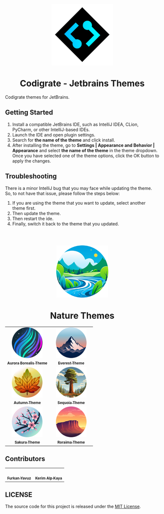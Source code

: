 <p align="center">
   <a href="https://codigrate.com">
    <img src="./icon.png" alt="Logo" width=200>
  </a>
</p>

<h1 align="center">
Codigrate - Jetbrains Themes
</h1>

<!-- Plugin description -->
Codigrate themes for JetBrains.

## Getting Started

1. Install a compatible JetBrains IDE, such as IntelliJ IDEA, CLion, PyCharm, or other IntelliJ-based IDEs.
2. Launch the IDE and open plugin settings.
3. Search for **the name of the theme** and click install.
4. After installing the theme, go to **Settings | Appearance and Behavior | Appearance** and select **the name of the
   theme** in the theme dropdown. Once you have selected one of the theme options, click the OK button to apply the
   changes.

## Troubleshooting

There is a minor IntelliJ bug that you may face while updating the theme.
So, to not have that issue, please follow the steps below:

1. If you are using the theme that you want to update, select another theme first.
2. Then update the theme.
3. Then restart the ide.
4. Finally, switch it back to the theme that you updated.

<br/>
<br/>

<!-- Plugin description end -->

<p align="center">
   <a href="./nature-themes">
    <img src="nature-themes/icon.png" alt="Logo" width=170>
  </a>
</p>

<h1 align="center">
Nature Themes
</h1>

<!-- THEMES-LIST:START - Do not remove or modify this section -->
<!-- prettier-ignore-start -->
<!-- markdownlint-disable -->
<table> 
   <tr>
      <td align="center">
         <a href="https://github.com/codigrate/jetbrains-themes/tree/main/nature-themes/aurora-borealis-theme">
            <img src="nature-themes/aurora-borealis-theme/icon.png" width="100px;" alt=""/>
            <br/>
            <sub>
               <b>Aurora Borealis Theme</b>
            </sub>
         </a>
      </td>
      <td align="left">
         <a href="https://plugins.jetbrains.com/plugin/22487-aurora-borealis-theme">
            <img src="https://img.shields.io/jetbrains/plugin/v/22487-aurora-borealis-theme.svg?label=Version&style=for-the-badge&logo=jetbrains" height="28px;" alt=""/>
            <br/>
            <img src="https://img.shields.io/jetbrains/plugin/d/22487-aurora-borealis-theme.svg?style=for-the-badge&logo=jetbrains" height="28px;" alt=""/>
            <br/>
            <img src="https://img.shields.io/jetbrains/plugin/r/rating/22487-aurora-borealis-theme?label=Rating&style=for-the-badge&logo=jetbrains" height="28px;" alt=""/>
         </a>
      </td>
      <td align="center">
         <a href="https://github.com/codigrate/jetbrains-themes/tree/main/nature-themes/everest-theme">
            <img src="nature-themes/everest-theme/icon.png" width="100px;" alt=""/>
            <br/>
            <sub>
               <b>Everest Theme</b>
            </sub>
         </a>
      </td>
      <td align="left">
         <a href="https://plugins.jetbrains.com/plugin/22653-everest-theme">
            <img src="https://img.shields.io/jetbrains/plugin/v/22653-everest-theme.svg?label=Version&style=for-the-badge&logo=jetbrains" height="28px;" alt=""/>
            <br/>
            <img src="https://img.shields.io/jetbrains/plugin/d/22653-everest-theme.svg?style=for-the-badge&logo=jetbrains" height="28px;" alt=""/>
            <br/>
            <img src="https://img.shields.io/jetbrains/plugin/r/rating/22653-everest-theme?label=Rating&style=for-the-badge&logo=jetbrains" height="28px;" alt=""/>
         </a>
      </td> 
   </tr>
   <tr>
      <td align="center">
         <a href="https://github.com/codigrate/jetbrains-themes/tree/main/nature-themes/autumn-theme">
            <img src="nature-themes/autumn-theme/icon.png" width="100px;" alt=""/>
            <br/>
            <sub>
               <b>Autumn Theme</b>
            </sub>
         </a>
      </td>
      <td align="left">
         <a href="https://plugins.jetbrains.com/plugin/22700-autumn-theme">
            <img src="https://img.shields.io/jetbrains/plugin/v/22700-autumn-theme.svg?label=Version&style=for-the-badge&logo=jetbrains" height="28px;" alt=""/>
            <br/>
            <img src="https://img.shields.io/jetbrains/plugin/d/22700-autumn-theme.svg?style=for-the-badge&logo=jetbrains" height="28px;" alt=""/>
            <br/>
            <img src="https://img.shields.io/jetbrains/plugin/r/rating/22700-autumn-theme?label=Rating&style=for-the-badge&logo=jetbrains" height="28px;" alt=""/>
         </a>
      </td> 
      <td align="center">
         <a href="https://github.com/codigrate/jetbrains-themes/tree/main/nature-themes/sequoia-theme">
            <img src="nature-themes/sequoia-theme/icon.png" width="100px;" alt=""/>
            <br/>
            <sub>
               <b>Sequoia Theme</b>
            </sub>
         </a>
      </td>
      <td align="left">
         <a href="https://plugins.jetbrains.com/plugin/22826-sequoia-theme">
            <img src="https://img.shields.io/jetbrains/plugin/v/22826-sequoia-theme.svg?label=Version&style=for-the-badge&logo=jetbrains" height="28px;" alt=""/>
            <br/>
            <img src="https://img.shields.io/jetbrains/plugin/d/22826-sequoia-theme.svg?style=for-the-badge&logo=jetbrains" height="28px;" alt=""/>
            <br/>
            <img src="https://img.shields.io/jetbrains/plugin/r/rating/22826-sequoia-theme?label=Rating&style=for-the-badge&logo=jetbrains" height="28px;" alt=""/>
         </a>
      </td>
   </tr>
   <tr>
      <td align="center">
         <a href="https://github.com/codigrate/jetbrains-themes/tree/main/nature-themes/sakura-theme">
            <img src="nature-themes/sakura-theme/icon.png" width="100px;" alt=""/>
            <br/>
            <sub>
               <b>Sakura Theme</b>
            </sub>
         </a>
      </td>
      <td align="left">
         <a href="https://plugins.jetbrains.com/plugin/22872-sakura-theme">
            <img src="https://img.shields.io/jetbrains/plugin/v/22872-sakura-theme.svg?label=Version&style=for-the-badge&logo=jetbrains" height="28px;" alt=""/>
            <br/>
            <img src="https://img.shields.io/jetbrains/plugin/d/22872-sakura-theme.svg?style=for-the-badge&logo=jetbrains" height="28px;" alt=""/>
            <br/>
            <img src="https://img.shields.io/jetbrains/plugin/r/rating/22872-sakura-theme?label=Rating&style=for-the-badge&logo=jetbrains" height="28px;" alt=""/>
         </a>
      </td>
      <td align="center">
         <a href="https://github.com/codigrate/jetbrains-themes/tree/main/nature-themes/roraima-theme">
            <img src="nature-themes/roraima-theme/icon.png" width="100px;" alt=""/>
            <br/>
            <sub>
               <b>Roraima Theme</b>
            </sub>
         </a>
      </td>
      <td align="left">
         <a href="https://plugins.jetbrains.com/plugin/22961-roraima-theme">
            <img src="https://img.shields.io/jetbrains/plugin/v/22961-roraima-theme.svg?label=Version&style=for-the-badge&logo=jetbrains" height="28px;" alt=""/>
            <br/>
            <img src="https://img.shields.io/jetbrains/plugin/d/22961-roraima-theme.svg?style=for-the-badge&logo=jetbrains" height="28px;" alt=""/>
            <br/>
            <img src="https://img.shields.io/jetbrains/plugin/r/rating/22961-roraima-theme?label=Rating&style=for-the-badge&logo=jetbrains" height="28px;" alt=""/>
         </a>
      </td>
   </tr>
</table>

<!-- markdownlint-enable -->
<!-- prettier-ignore-end -->

<!-- THEMES-LIST:END -->

## Contributors

<!-- ALL-CONTRIBUTORS-LIST:START - Do not remove or modify this section -->
<!-- prettier-ignore-start -->
<!-- markdownlint-disable -->
<table>
   <tr>
      <td align="center"><a href="https://github.com/furknyavuz"><img src="https://avatars0.githubusercontent.com/u/2248168?s=460&u=435ef6ade0785a7a135ce56cae751fb3ade1d126&v=4" width="100px;" alt=""/><br /><sub><b>Furkan Yavuz</b></sub></a><br /></td>
      <td align="center"><a href="https://github.com/kerimalp"><img src="https://avatars.githubusercontent.com/u/90132495?v=4" width="100px;" alt=""/><br /><sub><b>Kerim Alp Kaya</b></sub></a><br /></td>
   </tr>
</table>

<!-- markdownlint-enable -->
<!-- prettier-ignore-end -->

<!-- ALL-CONTRIBUTORS-LIST:END -->

## LICENSE

The source code for this project is released under the [MIT License](LICENSE).
